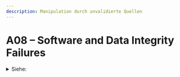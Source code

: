 ```yaml
---
description: Manipulation durch unvalidierte Quellen
---
```


# A08 – Software and Data Integrity Failures

<details>

<summary>Siehe:</summary>

* CI/CD Supply Chain Angriffe

</details>
